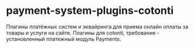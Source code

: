 # payment-system-plugins-cotonti
Плагины платёжных систем и эквайринга для приема онлайн оплаты за товары и услуги на сайте. Плагины для cotonti, требование - установленный платежный модуль Payments.
